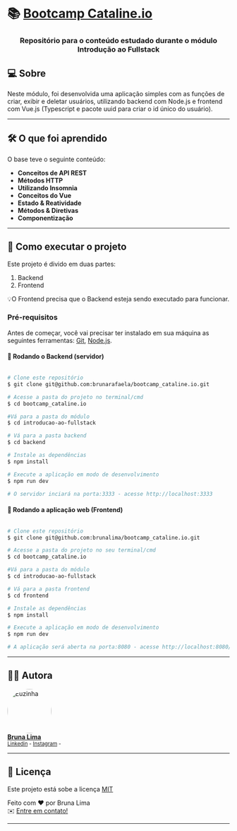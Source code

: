 <h1>
     📚 <a href="https://bootcamp.cataline.io/" alt="Bootcamp Cataline.io">Bootcamp Cataline.io</a>
</h1>

<h3 align="center">
    Repositório para o conteúdo estudado durante o módulo Introdução ao Fullstack 
</h3>


## 💻 Sobre 

Neste módulo, foi desenvolvida uma aplicação simples com as funções de criar, exibir e deletar usuários, utilizando backend com Node.js e frontend com Vue.js (Typescript e pacote uuid para criar o id único do usuário). 


---

## 🛠 O que foi aprendido

O base teve o seguinte conteúdo: 

-   **Conceitos de API REST**
-   **Métodos HTTP**
-   **Utilizando Insomnia**
-   **Conceitos do Vue**
-   **Estado & Reatividade**
-   **Métodos & Diretivas**
-   **Componentização**


---

## 🚀 Como executar o projeto

Este projeto é divido em duas partes:
1. Backend  
2. Frontend

💡O Frontend precisa que o Backend esteja sendo executado para funcionar.

### Pré-requisitos

Antes de começar, você vai precisar ter instalado em sua máquina as seguintes ferramentas:
[Git](https://git-scm.com), [Node.js](https://nodejs.org/en/). 

#### 🎲 Rodando o Backend (servidor)

```bash

# Clone este repositório
$ git clone git@github.com:brunarafaela/bootcamp_cataline.io.git

# Acesse a pasta do projeto no terminal/cmd
$ cd bootcamp_cataline.io

#Vá para a pasta do módulo
$ cd introducao-ao-fullstack

# Vá para a pasta backend
$ cd backend

# Instale as dependências
$ npm install

# Execute a aplicação em modo de desenvolvimento
$ npm run dev

# O servidor inciará na porta:3333 - acesse http://localhost:3333 

```


#### 🧭 Rodando a aplicação web (Frontend)

```bash

# Clone este repositório
$ git clone git@github.com:brunalima/bootcamp_cataline.io.git

# Acesse a pasta do projeto no seu terminal/cmd
$ cd bootcamp_cataline.io

#Vá para a pasta do módulo
$ cd introducao-ao-fullstack

# Vá para a pasta frontend
$ cd frontend

# Instale as dependências
$ npm install

# Execute a aplicação em modo de desenvolvimento
$ npm run dev

# A aplicação será aberta na porta:8080 - acesse http://localhost:8080/

```

---


## 👩‍💻 Autora

<a href="https://www.linkedin.com/in/brunarafaela/">
 <img style="border-radius: 50%;" src="https://scontent-gru2-1.cdninstagram.com/v/t51.2885-19/s150x150/240767266_1064756800954809_2111530013056040356_n.jpg?_nc_ht=scontent-gru2-1.cdninstagram.com&_nc_ohc=k62c8gm8z10AX_EEq-f&edm=ABfd0MgBAAAA&ccb=7-4&oh=7e966347a169e276d35cb53ed652a54c&oe=6160E3FC&_nc_sid=7bff83" width="100px;" alt="Euzinha"/>
 <br />
<b>Bruna Lima</b></a><br />
 <sub> <a href="https://www.linkedin.com/in/brunarafaela/">Linkedin</a> - <a href="https://www.instagram.com/bruna.dev/">Instagram</a> - </sub>
 <br />

---

## 📝 Licença

Este projeto está sobe a licença [MIT](https://opensource.org/licenses/MIT) 

Feito com ❤️  por Bruna Lima <br />
✉️  [Entre em contato!](https://www.linkedin.com/in/brunarafaela/)

---
